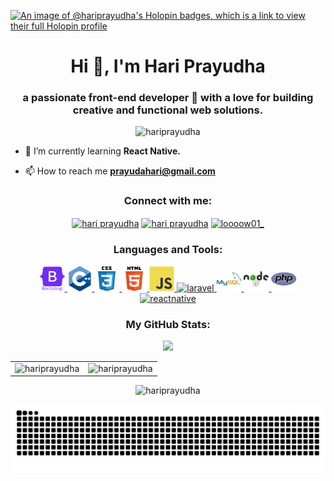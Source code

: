 [![An image of @hariprayudha's Holopin badges, which is a link to view their full Holopin profile](https://holopin.me/hariprayudha)](https://holopin.io/@hariprayudha)

<h1 align="center">Hi 👋, I'm Hari Prayudha</h1>
<h3 align="center">a passionate front-end developer 🚀 with a love for building creative and functional web solutions.</h3>

<p align="center"> <img src="https://komarev.com/ghpvc/?username=hariprayudha&label=Profile%20views&color=0e75b6&style=flat" alt="hariprayudha" /> </p>

- 🌱 I’m currently learning **React Native.**

- 📫 How to reach me **prayudahari@gmail.com**

<h3 align="center">Connect with me:</h3>
<p align="center">
<a href="https://www.linkedin.com/in/hari-prayudha" target="blank"><img align="center" src="https://raw.githubusercontent.com/rahuldkjain/github-profile-readme-generator/master/src/images/icons/Social/linked-in-alt.svg" alt="hari prayudha" height="30" width="40" /></a>
<a href="https://fb.com/harry.prayudhaii" target="blank"><img align="center" src="https://raw.githubusercontent.com/rahuldkjain/github-profile-readme-generator/master/src/images/icons/Social/facebook.svg" alt="hari prayudha" height="30" width="40" /></a>
<a href="https://instagram.com/loooow01_" target="blank"><img align="center" src="https://raw.githubusercontent.com/rahuldkjain/github-profile-readme-generator/master/src/images/icons/Social/instagram.svg" alt="loooow01_" height="30" width="40" /></a>
</p>

<h3 align="center">Languages and Tools:</h3>
<p align="center"> 
<a href="https://getbootstrap.com" target="_blank" rel="noreferrer"> <img src="https://raw.githubusercontent.com/devicons/devicon/master/icons/bootstrap/bootstrap-plain-wordmark.svg" alt="bootstrap" width="40" height="40"/> </a> 
<a href="https://www.w3schools.com/cpp/" target="_blank" rel="noreferrer"> <img src="https://raw.githubusercontent.com/devicons/devicon/master/icons/cplusplus/cplusplus-original.svg" alt="cplusplus" width="40" height="40"/> </a> 
<a href="https://www.w3schools.com/css/" target="_blank" rel="noreferrer"> <img src="https://raw.githubusercontent.com/devicons/devicon/master/icons/css3/css3-original-wordmark.svg" alt="css3" width="40" height="40"/> </a> 
<a href="https://www.w3.org/html/" target="_blank" rel="noreferrer"> <img src="https://raw.githubusercontent.com/devicons/devicon/master/icons/html5/html5-original-wordmark.svg" alt="html5" width="40" height="40"/> </a> 
<a href="https://developer.mozilla.org/en-US/docs/Web/JavaScript" target="_blank" rel="noreferrer"> <img src="https://raw.githubusercontent.com/devicons/devicon/master/icons/javascript/javascript-original.svg" alt="javascript" width="40" height="40"/> </a> 
<a href="https://laravel.com/" target="_blank" rel="noreferrer"> <img src="https://laravel.com/img/logotype.min.svg" alt="laravel" width="40" height="40"/> </a>  
<a href="https://www.mysql.com/" target="_blank" rel="noreferrer"> <img src="https://raw.githubusercontent.com/devicons/devicon/master/icons/mysql/mysql-original-wordmark.svg" alt="mysql" width="40" height="40"/> </a> 
<a href="https://nodejs.org" target="_blank" rel="noreferrer"> <img src="https://raw.githubusercontent.com/devicons/devicon/master/icons/nodejs/nodejs-original-wordmark.svg" alt="nodejs" width="40" height="40"/> </a> 
<a href="https://www.php.net" target="_blank" rel="noreferrer"> <img src="https://raw.githubusercontent.com/devicons/devicon/master/icons/php/php-original.svg" alt="php" width="40" height="40"/> </a> 
<a href="https://reactnative.dev/" target="_blank" rel="noreferrer"> <img src="https://reactnative.dev/img/header_logo.svg" alt="reactnative" width="40" height="40"/> </a> 
</p>

<h3 align="center">My GitHub Stats:</h3>
<p align="center">
  <img src="http://github-profile-summary-cards.vercel.app/api/cards/profile-details?username=HariPrayudha&theme=algolia" />
</p>
<table align="center">
  <tr>
    <td><img src="http://github-profile-summary-cards.vercel.app/api/cards/stats?username=HariPrayudha&theme=algolia" alt="hariprayudha" /></td>
    <td><img src="http://github-profile-summary-cards.vercel.app/api/cards/most-commit-language?username=HariPrayudha&theme=algolia" alt="hariprayudha" /></td>
  </tr>
</table>

<p align="center">
  <img src="https://github-readme-streak-stats.herokuapp.com/?user=hariprayudha&theme=algolia" alt="hariprayudha" />
</p>

<p align="center">
<img src="https://raw.githubusercontent.com/HariPrayudha/HariPrayudha/output/snake.svg" alt="Snake animation" />
</p>
